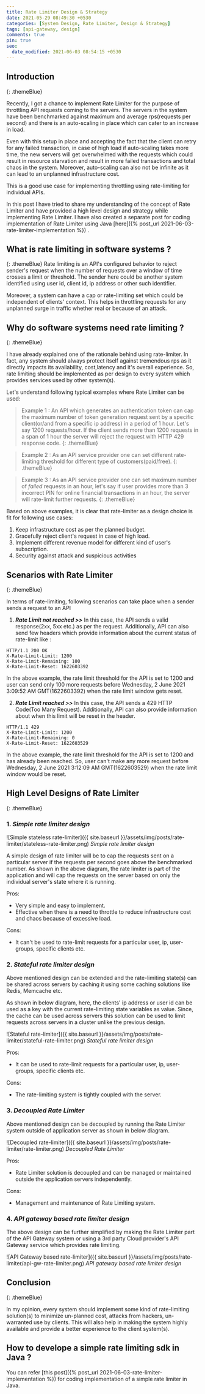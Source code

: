 ```yaml
---
title: Rate Limiter Design & Strategy
date: 2021-05-29 08:49:30 +0530
categories: [System Design, Rate Limiter, Design & Strategy]
tags: [api-gateway, design]
comments: true
pin: true
seo:
  date_modified: 2021-06-03 08:54:15 +0530
---
```


## Introduction
{: .themeBlue}

Recently, I got a chance to implement Rate Limiter for the purpose of throttling API requests coming to the servers. The servers in the system have been benchmarked against maximum and average rps(requests per second) and there is an auto-scaling in place which can cater to an increase in load.

Even with this setup in place and accepting the fact that the client can retry for any failed transaction, in case of high load if auto-scaling takes more time, the new servers will get overwhelmed with the requests which could result in resource starvation and result in more failed transactions and total chaos in the system. Moreover, auto-scaling can also not be infinite as it can lead to an unplanned infrastructure cost. 

This is a good use case for implementing throttling using rate-limiting for individual APIs.

In this post I have tried to share my understanding of the concept of Rate Limiter and have provided a high level design and strategy while implementing Rate Limiter. I have also created a separate post for coding implementation of Rate Limiter using Java [here]({% post_url 2021-06-03-rate-limiter-implementation %}) .

## What is rate limiting in software systems ?
{: .themeBlue}
Rate limiting is an API's configured behavior to reject sender's request when the number of requests over a window of time crosses a limit or threshold. The sender here could be another system identified using user id, client id, ip address or other such identifier.

Moreover, a system can have a cap or rate-limiting set which could be independent of clients' context. This helps in throttling requests for any unplanned surge in traffic whether real or because of an attack.

## Why do software systems need rate limiting ?
{: .themeBlue}

I have already explained one of the rationale behind using rate-limiter. In fact, any system should always protect itself against tremendous rps as it directly impacts its availability, cost,latency and it's overall experience. So, rate limiting should be implemented as per design to every system which provides services used by other system(s). 

Let's understand following typical examples where Rate Limiter can be used:

> Example 1 : An API which generates an authentication token can cap the maximum number of token generation request sent by a specific client(or/and from a specific ip address) in a period of 1 hour. Let's say 1200 requests/hour. If the client sends more than 1200 requests in a span of 1 hour the server will reject the request with  HTTP 429 response code.
{: .themeBlue}

> Example 2 : As an API service provider one can set different rate-limiting threshold for different type of customers(paid/free).
{: .themeBlue}

> Example 3 : As an API service provider one can set maximum number of _failed_ requests in an hour, let's say if user provides more than 3 incorrect PIN for online financial transactions in an hour, the server will rate-limit further requests.
{: .themeBlue}

Based on above examples, it is clear that rate-limiter as a design choice is fit for following use cases:
1. Keep infrastructure cost as per the planned budget.
2. Gracefully reject client's request in case of high load.
3. Implement different revenue model for different kind of user's subscription.
4. Security against attack and suspicious activities

## Scenarios with Rate Limiter
{: .themeBlue}

In terms of rate-limiting, following scenarios can take place when a sender sends a request to an API
1. _**Rate Limit not reached >>**_  In this case, the API sends a valid response(2xx, 5xx etc.) as per the request. Additionally, API can also send few headers which provide information about the current status of rate-limit like :

```
HTTP/1.1 200 OK
X-Rate-Limit-Limit: 1200
X-Rate-Limit-Remaining: 100
X-Rate-Limit-Reset: 1622603392
```

In the above example, the rate limit threshold for the API is set to 1200 and user can send only 100 more requests before Wednesday, 2 June 2021 3:09:52 AM GMT(1622603392) when the rate limit window gets reset.

2. _**Rate Limit reached >>**_ In this case, the API sends a 429 HTTP Code(Too Many Request). Additionally, API can also provide information about when this limit will be reset in the header.

```
HTTP/1.1 429
X-Rate-Limit-Limit: 1200
X-Rate-Limit-Remaining: 0
X-Rate-Limit-Reset: 1622603529
```

In the above example, the rate limit threshold for the API is set to 1200 and has already been reached. So, user can't make any more request before Wednesday, 2 June 2021 3:12:09 AM GMT(1622603529) when the rate limit window would be reset.

## High Level Designs of Rate Limiter
{: .themeBlue}

### 1. _Simple rate limiter design_

![Simple stateless rate-limiter]({{ site.baseurl }}/assets/img/posts/rate-limiter/stateless-rate-limiter.png)
_Simple rate limiter design_

A simple design of rate limiter will be to cap the requests sent on a particular server if the requests per second goes above the benchmarked number. As shown in the above diagram, the rate limiter is part of the application and will cap the requests on the server based on only the individual server's state where it is running.

Pros:
* Very simple and easy to implement.
* Effective when there is a need to throttle to reduce infrastructure cost and chaos because of excessive load.

Cons:
* It can't be used to rate-limit requests for a particular user, ip, user-groups, specific clients etc.

### 2. _Stateful rate limiter design_

Above mentioned design can be extended and the rate-limiting state(s) can be shared across servers by caching it using some caching solutions like Redis, Memcache etc.

As shown in below diagram, here, the clients' ip address or user id can be used as a key with the current rate-limiting state variables as value. Since, the cache can be used across servers this solution can be used to limit requests across servers in a cluster unlike the previous design.

![Stateful rate-limiter]({{ site.baseurl }}/assets/img/posts/rate-limiter/stateful-rate-limiter.png)
_Stateful rate limiter design_

Pros:
* It can be used to rate-limit requests for a particular user, ip, user-groups, specific clients etc.

Cons:
* The rate-limiting system is tightly coupled with the server.

### 3. _Decoupled Rate Limiter_

Above mentioned design can be decoupled by running the Rate Limiter system outside of application server as shown in below diagram.

![Decoupled rate-limiter]({{ site.baseurl }}/assets/img/posts/rate-limiter/rate-limiter.png)
_Decoupled Rate Limiter_

Pros:
* Rate Limiter solution is decoupled and can be managed or maintained outside the application servers independently.

Cons:
* Management and maintenance of Rate Limiting system.

### 4. _API gateway based rate limiter design_

The above design can be further simplified by making the Rate Limiter part of the API Gateway system or using a 3rd party Cloud provider's API Gateway service which provides rate limiting.

![API Gateway based rate-limiter]({{ site.baseurl }}/assets/img/posts/rate-limiter/api-gw-rate-limiter.png)
_API gateway based rate limiter design_

## Conclusion
{: .themeBlue}

In my opinion, every system should implement some kind of rate-limiting solution(s) to minimize un-planned cost, attacks from hackers, un-warranted use by clients. This will also help in making the system highly available and provide a better experience to the client system(s).

## How to develope a simple rate limiting sdk in Java ?

You can refer [this post]({% post_url 2021-06-03-rate-limiter-implementation %}) for coding implementation of a simple rate limiter in Java.